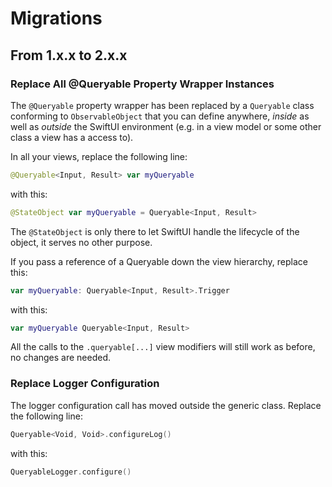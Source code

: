 # Migrations

## From 1.x.x to 2.x.x

### Replace All @Queryable Property Wrapper Instances

The `@Queryable` property wrapper has been replaced by a `Queryable` class conforming to `ObservableObject` that you can define anywhere, *inside* as well as *outside* the SwiftUI environment (e.g. in a view model or some other class a view has a access to).

In all your views, replace the following line:

```swift
@Queryable<Input, Result> var myQueryable
```

with this:

```swift
@StateObject var myQueryable = Queryable<Input, Result>
```

The `@StateObject` is only there to let SwiftUI handle the lifecycle of the object, it serves no other purpose.

If you pass a reference of a Queryable down the view hierarchy, replace this:

```swift
var myQueryable: Queryable<Input, Result>.Trigger
```

with this:

```swift
var myQueryable Queryable<Input, Result>
```

All the calls to the `.queryable[...]` view modifiers will still work as before, no changes are needed. 

### Replace Logger Configuration

The logger configuration call has moved outside the generic class. Replace the following line:

```swift
Queryable<Void, Void>.configureLog()
```

with this:

```swift
QueryableLogger.configure()
```
